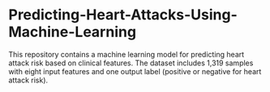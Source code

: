 # Predicting-Heart-Attacks-Using-Machine-Learning
This repository contains a machine learning model for predicting heart attack risk based on clinical features. The dataset includes 1,319 samples with eight input features and one output label (positive or negative for heart attack risk).
